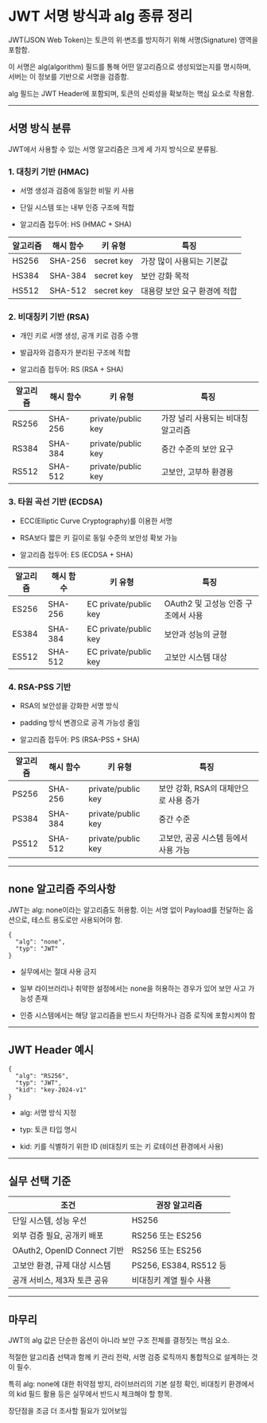 
# **JWT 서명 방식과 alg 종류 정리**

  

JWT(JSON Web Token)는 토큰의 위·변조를 방지하기 위해 서명(Signature) 영역을 포함함.

이 서명은 alg(algorithm) 필드를 통해 어떤 알고리즘으로 생성되었는지를 명시하며, 서버는 이 정보를 기반으로 서명을 검증함.

alg 필드는 JWT Header에 포함되며, 토큰의 신뢰성을 확보하는 핵심 요소로 작용함.

---

## **서명 방식 분류**

  

JWT에서 사용할 수 있는 서명 알고리즘은 크게 세 가지 방식으로 분류됨.

  

### **1. 대칭키 기반 (HMAC)**

- 서명 생성과 검증에 동일한 비밀 키 사용
    
- 단일 시스템 또는 내부 인증 구조에 적합
    
- 알고리즘 접두어: HS (HMAC + SHA)
    

|**알고리즘**|**해시 함수**|**키 유형**|**특징**|
|---|---|---|---|
|HS256|SHA-256|secret key|가장 많이 사용되는 기본값|
|HS384|SHA-384|secret key|보안 강화 목적|
|HS512|SHA-512|secret key|대용량 보안 요구 환경에 적합|

### **2. 비대칭키 기반 (RSA)**

- 개인 키로 서명 생성, 공개 키로 검증 수행
    
- 발급자와 검증자가 분리된 구조에 적합
    
- 알고리즘 접두어: RS (RSA + SHA)
    

|**알고리즘**|**해시 함수**|**키 유형**|**특징**|
|---|---|---|---|
|RS256|SHA-256|private/public key|가장 널리 사용되는 비대칭 알고리즘|
|RS384|SHA-384|private/public key|중간 수준의 보안 요구|
|RS512|SHA-512|private/public key|고보안, 고부하 환경용|

### **3. 타원 곡선 기반 (ECDSA)**

- ECC(Elliptic Curve Cryptography)를 이용한 서명
    
- RSA보다 짧은 키 길이로 동일 수준의 보안성 확보 가능
    
- 알고리즘 접두어: ES (ECDSA + SHA)
    

|**알고리즘**|**해시 함수**|**키 유형**|**특징**|
|---|---|---|---|
|ES256|SHA-256|EC private/public key|OAuth2 및 고성능 인증 구조에서 사용|
|ES384|SHA-384|EC private/public key|보안과 성능의 균형|
|ES512|SHA-512|EC private/public key|고보안 시스템 대상|

### **4. RSA-PSS 기반**

- RSA의 보안성을 강화한 서명 방식
    
- padding 방식 변경으로 공격 가능성 줄임
    
- 알고리즘 접두어: PS (RSA-PSS + SHA)
    

|**알고리즘**|**해시 함수**|**키 유형**|**특징**|
|---|---|---|---|
|PS256|SHA-256|private/public key|보안 강화, RSA의 대체안으로 사용 증가|
|PS384|SHA-384|private/public key|중간 수준|
|PS512|SHA-512|private/public key|고보안, 공공 시스템 등에서 사용 가능|

---

## **none 알고리즘 주의사항**

  

JWT는 alg: none이라는 알고리즘도 허용함. 이는 서명 없이 Payload를 전달하는 옵션으로, 테스트 용도로만 사용되어야 함.

```
{
  "alg": "none",
  "typ": "JWT"
}
```

- 실무에서는 절대 사용 금지
    
- 일부 라이브러리나 취약한 설정에서는 none을 허용하는 경우가 있어 보안 사고 가능성 존재
    
- 인증 시스템에서는 해당 알고리즘을 반드시 차단하거나 검증 로직에 포함시켜야 함
    

---

## **JWT Header 예시**

```
{
  "alg": "RS256",
  "typ": "JWT",
  "kid": "key-2024-v1"
}
```

- alg: 서명 방식 지정
    
- typ: 토큰 타입 명시
    
- kid: 키를 식별하기 위한 ID (비대칭키 또는 키 로테이션 환경에서 사용)
    

---

## **실무 선택 기준**

|**조건**|**권장 알고리즘**|
|---|---|
|단일 시스템, 성능 우선|HS256|
|외부 검증 필요, 공개키 배포|RS256 또는 ES256|
|OAuth2, OpenID Connect 기반|RS256 또는 ES256|
|고보안 환경, 규제 대상 시스템|PS256, ES384, RS512 등|
|공개 서비스, 제3자 토큰 공유|비대칭키 계열 필수 사용|

---

## **마무리**

  

JWT의 alg 값은 단순한 옵션이 아니라 보안 구조 전체를 결정짓는 핵심 요소.

적절한 알고리즘 선택과 함께 키 관리 전략, 서명 검증 로직까지 통합적으로 설계하는 것이 필수.

특히 alg: none에 대한 취약점 방지, 라이브러리의 기본 설정 확인, 비대칭키 환경에서의 kid 필드 활용 등은 실무에서 반드시 체크해야 할 항목.

장단점을 조금 더 조사할 필요가 있어보임